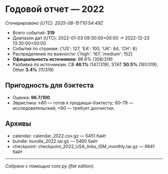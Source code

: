 # Годовой отчет — 2022

_Сгенерировано (UTC): 2025-08-15T10:54:49Z_

- Всего событий: **319**
- Диапазон дат (UTC): 2022-01-03 09:30:00+00:00 → 2022-12-23 13:30:00+00:00
- События по странам: {'US': 127, 'EA': 100, 'UK': 84, 'CH': 8}
- Распределение по важности: {'high': 167, 'medium': 152}
- **Официальность источников:** 96.6% (308/319)
- Разбивка по источникам: CB **46.1%** (147/319), STAT **50.5%** (161/319), Other **3.4%** (11/319)

## Пригодность для бэктеста
- Оценка: **96.7/100**
- Эвристика: ≥80 — готов к продакшн-бэктесту; 60–79 — исследовательский; <60 — требует доочистки.

## Архивы
- calendar: calendar_2022.csv.gz — 5451 байт
- bundle: bundle_2022.tar.gz — 5460 байт
- checkpoint: checkpoint_2022_USA_links_ISM_monthly.tar.gz — 9941 байт

---
*Собрано с помощью core.py (flat edition).*
